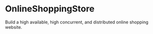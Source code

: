 # OnlineShoppingStore

Build a high available, high concurrent, and distributed online shopping website.
